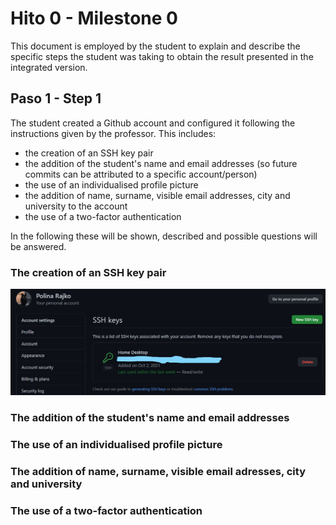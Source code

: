 # Hito 0 - Milestone 0
This document is employed by the student to explain and describe the specific steps the student was taking to obtain the result presented in the integrated version.

## Paso 1 - Step 1
The student created a Github account and configured it following the instructions given by the professor.
This includes:

- the creation of an SSH key pair
- the addition of the student's name and email addresses (so future commits can be attributed to a specific account/person)
- the use of an individualised profile picture
- the addition of name, surname, visible email addresses, city and university to the account
- the use of a two-factor authentication

In the following these will be shown, described and possible questions will be answered.

### The creation of an SSH key pair

![SSH key pair](Hito%230/KeyPair.jpg)

### The addition of the student's name and email addresses

### The use of an individualised profile picture

### The addition of name, surname, visible email adresses, city and university

### The use of a two-factor authentication
